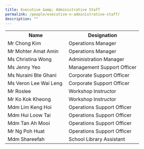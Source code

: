 ```yaml
---
title: Executive &amp; Administrative Staff
permalink: /people/executive-n-administrative-staff/
description: ""
---
```

<table>
<tbody>
<tr>
<th>Name</th>
<th>Designation</th>
</tr>
<tr>
<td>Mr Chong Kim</td>
<td>Operations Manager</td>
</tr>
<tr>
<td>Mr Mohter Amat Amin</td>
<td>Operations Manager</td>
</tr>
<tr>
<td>Ms Christina Wong</td>
<td>Administration Manager</td>
</tr>
<tr>
<td>Ms Jenny Yeo</td>
<td>Management Support Officer</td>
</tr>
<tr>
<td>Ms Nuraini Bte Ghani</td>
<td>Corporate Support Officer</td>
</tr>
<tr>
<td>Ms Veron Lee Wai Leng&nbsp;</td>
<td>Corporate Support Officer</td>
</tr>
<tr>
<td>Mr Roslee</td>
<td>Workshop Instructor</td>
</tr>
<tr>
<td>Mr Ko Kok Kheong</td>
<td>Workshop Instructor</td>
</tr>
<tr>
<td>Mdm Lim Keng Hoi</td>
<td>Operations Support Officer</td>
</tr>
<tr>
<td>Mdm Hui Loow Tai&nbsp;</td>
<td>Operations Support Officer</td>
</tr>
<tr>
<td>Mdm Tan Ah Mooi</td>
<td>Operations Support Officer</td>
</tr>
<tr>
<td>Mr Ng Poh Huat</td>
<td>Operations Support Officer</td>
</tr>
<tr>
<td>Mdm Shareefah</td>
<td>School Library Assistant</td>
</tr>
</tbody>
</table>